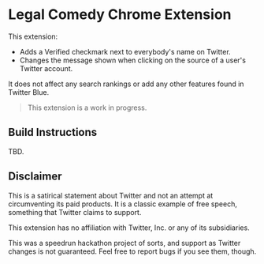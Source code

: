 # Legal Comedy Chrome Extension

This extension:

- Adds a Verified checkmark next to everybody's name on Twitter.
- Changes the message shown when clicking on the source of a user's Twitter account.

It does not affect any search rankings or add any other features found in Twitter Blue.

> This extension is a work in progress.

## Build Instructions

TBD.

## Disclaimer

This is a satirical statement about Twitter and not an attempt at circumventing its paid products. It is a classic 
example of free speech, something that Twitter claims to support.

This extension has no affiliation with Twitter, Inc. or any of its subsidiaries.

This was a speedrun hackathon project of sorts, and support as Twitter changes is not guaranteed. Feel free to report 
bugs if you see them, though.

